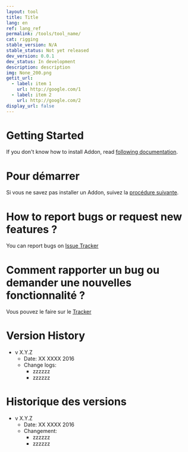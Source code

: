 ```yaml
---
layout: tool
title: Title
lang: en
ref: lang_ref
permalink: /tools/tool_name/
cat: rigging
stable_version: N/A
stable_status: Not yet released
dev_version: 0.0.1
dev_status: In development
description: description
img: None_200.png
getit_url:
  - label: item 1
    url: http://google.com/1
  - label: item 2
    url: http://google.com/2
display_url: false
---
```


# Getting Started
If you don't know how to install Addon, read [following documentation][1].  
# Pour démarrer
Si vous ne savez pas installer un Addon, suivez la [procédure suivante][1].

# How to report bugs or request new features ?
You can report bugs on [Issue Tracker][2]

# Comment rapporter un bug ou demander une nouvelles fonctionnalité ?
Vous pouvez le faire sur le [Tracker][2]

# Version History
* v X.Y.Z  
  * Date: XX XXXX 2016
  * Change logs:
    * zzzzzz
	* zzzzzz
# Historique des versions
* v X.Y.Z  
  * Date: XX XXXX 2016
  * Changement:
    * zzzzzz
	* zzzzzz

[1]: {{site.base_url}}/AddonInstallation/
[1]: {{site.base_url}}/AddonInstallation-fr/
[2]: https://github.com/julienduroure/BleRiFa/issues/
